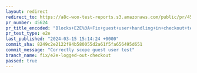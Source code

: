 ```yaml
---
layout: redirect
redirect_to: https://a8c-woo-test-reports.s3.amazonaws.com/public/pr/45624/e2e/index.html
pr_number: 45624
pr_title_encoded: "Blocks+E2E%3A+Fix+guest+user+handling+in+checkout+tests"
pr_test_type: e2e
last_published: "2024-03-15 15:14:24 +0000"
commit_sha: 8249c2e2122f94b580055d2a61f5fa656495d651
commit_message: "Correctly scope guest user test"
branch_name: fix/e2e-logged-out-checkout
passed: true
---
```

